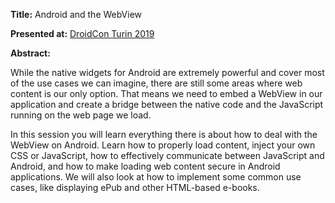 **Title:** Android and the WebView

**Presented at:**
[DroidCon Turin 2019](https://it.droidcon.com/2019/it/talks/458-android-and-the-webview)

**Abstract:**

While the native widgets for Android are extremely powerful and cover most of the use cases we can imagine, there are still some areas where web content is our only option. That means we need to embed a WebView in our application and create a bridge between the native code and the JavaScript running on the web page we load.

In this session you will learn everything there is about how to deal with the WebView on Android. Learn how to properly load content, inject your own CSS or JavaScript, how to effectively communicate between JavaScript and Android, and how to make loading web content secure in Android applications. We will also look at how to implement some common use cases, like displaying ePub and other HTML-based e-books.
